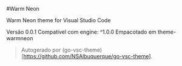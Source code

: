 #Warm Neon

Warm Neon theme for Visual Studio Code

Versão 0.0.1
Compatível com engine: ^1.0.0
Empacotado em theme-warmneon

> Autogerado por (go-vsc-theme)[https://github.com/NSAlbuquerque/go-vsc-theme].
